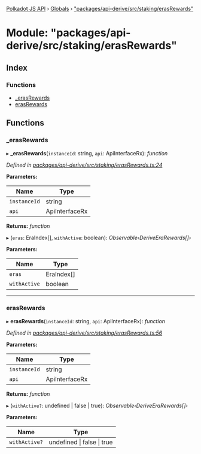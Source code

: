 [Polkadot JS API](../README.md) › [Globals](../globals.md) › ["packages/api-derive/src/staking/erasRewards"](_packages_api_derive_src_staking_erasrewards_.md)

# Module: "packages/api-derive/src/staking/erasRewards"

## Index

### Functions

* [_erasRewards](_packages_api_derive_src_staking_erasrewards_.md#_erasrewards)
* [erasRewards](_packages_api_derive_src_staking_erasrewards_.md#erasrewards)

## Functions

###  _erasRewards

▸ **_erasRewards**(`instanceId`: string, `api`: ApiInterfaceRx): *function*

*Defined in [packages/api-derive/src/staking/erasRewards.ts:24](https://github.com/polkadot-js/api/blob/6ae75ba92e/packages/api-derive/src/staking/erasRewards.ts#L24)*

**Parameters:**

Name | Type |
------ | ------ |
`instanceId` | string |
`api` | ApiInterfaceRx |

**Returns:** *function*

▸ (`eras`: EraIndex[], `withActive`: boolean): *Observable‹DeriveEraRewards[]›*

**Parameters:**

Name | Type |
------ | ------ |
`eras` | EraIndex[] |
`withActive` | boolean |

___

###  erasRewards

▸ **erasRewards**(`instanceId`: string, `api`: ApiInterfaceRx): *function*

*Defined in [packages/api-derive/src/staking/erasRewards.ts:56](https://github.com/polkadot-js/api/blob/6ae75ba92e/packages/api-derive/src/staking/erasRewards.ts#L56)*

**Parameters:**

Name | Type |
------ | ------ |
`instanceId` | string |
`api` | ApiInterfaceRx |

**Returns:** *function*

▸ (`withActive?`: undefined | false | true): *Observable‹DeriveEraRewards[]›*

**Parameters:**

Name | Type |
------ | ------ |
`withActive?` | undefined &#124; false &#124; true |
